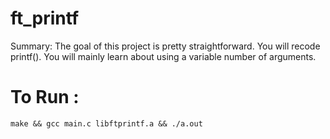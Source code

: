 # ft_printf

Summary:
The goal of this project is pretty straightforward. You will recode printf().
You will mainly learn about using a variable number of arguments.

# To Run :
``` make && gcc main.c libftprintf.a && ./a.out ```
